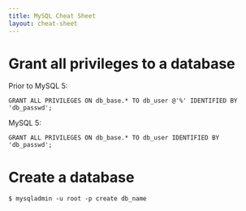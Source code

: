 ```yaml
---
title: MySQL Cheat Sheet
layout: cheat-sheet
---
```


# Grant all privileges to a database

Prior to MySQL 5:

    GRANT ALL PRIVILEGES ON db_base.* TO db_user @'%' IDENTIFIED BY 'db_passwd'; 

MySQL 5:

    GRANT ALL PRIVILEGES ON db_base.* TO db_user IDENTIFIED BY 'db_passwd'; 

# Create a database

    $ mysqladmin -u root -p create db_name

